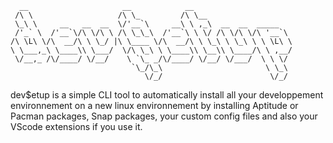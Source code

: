 ```
  __                     __            __                      
 /\ \                   /\ \_         /\ \__                   
 \_\ \     __   __  __  \/'__`\     __\ \ ,_\  __  __  _____   
 /'_` \  /'__`\/\ \/\ \ /\ \_\_\  /'__`\ \ \/ /\ \/\ \/\ '__`\ 
/\ \L\ \/\  __/\ \ \_/ |\ \____ \/\  __/\ \ \_\ \ \_\ \ \ \L\ \
\ \___,_\ \____\\ \___/  \/\ \_\ \ \____\\ \__\\ \____/\ \ ,__/
 \/__,_ /\/____/ \/__/    \ `\_ _/\/____/ \/__/ \/___/  \ \ \/ 
                           `\_/\_\                       \ \_\ 
                              \/_/                        \/_/ 
```

dev$etup is a simple CLI tool to automatically install all your developpement environnement on a new linux environnement by installing Aptitude or Pacman packages, Snap packages, your custom config files and also your VScode extensions if you use it.
